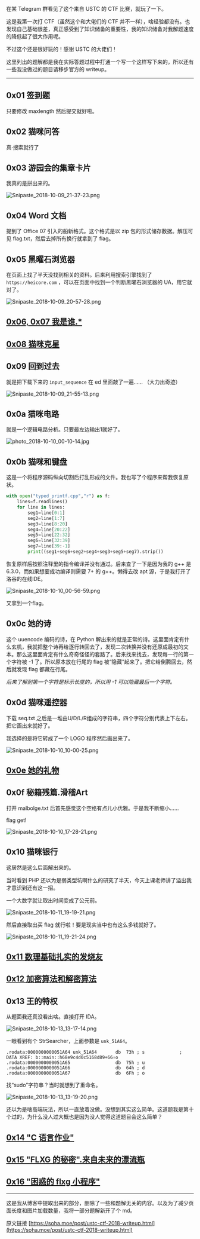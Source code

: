 在某 Telegram 群看见了这个来自 USTC 的 CTF 比赛，就玩了一下。

这是我第一次打 CTF（虽然这个和大佬们的 CTF 并不一样），啥经验都没有。也发现自己基础很差，真正感受到了知识储备的重要性，我的知识储备对我解题速度的降低起了很大作用呢。

不过这个还是很好玩的！感谢 USTC 的大佬们！

这里列出的题解都是我在实际答题过程中打通一个写一个这样写下来的，所以还有一些我没做过的题目请移步官方的 writeup。

----------

## 0x01 签到题

只要修改 maxlength 然后提交就好啦。

## 0x02 猫咪问答

真·搜索就行了

## 0x03 游园会的集章卡片

我真的是拼出来的。

![Snipaste_2018-10-09_21-37-23.png](./images/2219885828.png)

## 0x04 Word 文档

提到了 Office 07 引入的船新格式。这个格式是以 zip 包的形式储存数据。解压可见 flag.txt，然后去掉所有换行就拿到了 flag。

## 0x05 黑曜石浏览器

在页面上找了半天没找到相关的资料。后来利用搜索引擎找到了 `https://heicore.com` ，可以在页面中找到一个判断黑曜石浏览器的 UA，用它就对了。

![Snipaste_2018-10-09_20-57-28.png](./images/88641739.png)

## [0x06, 0x07 我是谁.*](./who_am_i.md)

## [0x08 猫咪克星](./python_simulator.md)

## 0x09 回到过去

就是把下载下来的 `input_sequence` 在 ed 里面敲了一遍…… （大力出奇迹）

![Snipaste_2018-10-09_21-55-13.png](./images/1882380561.png)

## 0x0a 猫咪电路

就是一个逻辑电路分析。只要最左边输出1就好了。

![photo_2018-10-10_00-10-14.jpg](./images/1429292297.jpg)

## 0x0b 猫咪和键盘

这是一个将程序源码纵向切割后打乱形成的文件。我也写了个程序来帮我恢复原状。

```python
with open("typed_printf.cpp","r") as f:
	lines=f.readlines()
	for line in lines:
		seg1=line[0:1]
		seg2=line[1:7]
		seg3=line[8:20]
		seg4=line[20:22]
		seg5=line[22:32]
		seg6=line[32:39]
		seg7=line[39:-1]
		print((seg1+seg6+seg2+seg4+seg3+seg5+seg7).strip())
```

恢复原样后按照注释里的指令编译并没有通过。后来查了一下是因为我的 g++ 是 6.3.0，而如果想要成功编译则需要 7+ 的 g++。懒得去改 apt 源，于是我打开了洛谷的在线IDE。

![Snipaste_2018-10-10_00-56-59.png](./images/1994848494.png)

又拿到一个flag。

## 0x0c 她的诗

这个 uuencode 编码的诗，在 Python 解出来的就是正常的诗。这里面肯定有什么玄机，我就把整个诗再给逐行转回去了，发现二次转换并没有还原成最初的文本。那么这里面肯定有什么奇奇怪怪的套路了。后来找来找去，发现每一行的第一个字符被 -1 了。所以原本放在行尾的 flag 被“隐藏”起来了。把它给倒腾回去，然后就发现 flag 都藏在行尾。

*后来了解到第一个字符是标示长度的，所以用 -1 可以隐藏最后一个字符。*

## 0x0d 猫咪遥控器

下载 seq.txt 之后是一堆由U/D/L/R组成的字符串，四个字符分别代表上下左右。把它画出来就好了。

我选择的是将它转成了一个 LOGO 程序然后画出来了。

![Snipaste_2018-10-10_10-00-25.png](./images/3266749685.png)

## [0x0e 她的礼物](./her_gift.md)

## 0x0f 秘籍残篇.滑稽Art

打开 malbolge.txt 后首先感觉这个空格有点儿小优雅。于是我不断缩小……

flag get!

![Snipaste_2018-10-10_17-28-21.png](./images/1710366700.png)

## 0x10 猫咪银行

这居然是这么后面解出来的。

当时看到 PHP 还以为是弱类型坑啊什么的研究了半天，今天上课老师讲了溢出我才意识到还有这一招。

一个大数字就让取出时间变成了公元前。

![Snipaste_2018-10-11_19-19-21.png](./images/160011773.png)

然后直接取出买 flag 就行啦！要是现实当中也有这么多钱就好了。

![Snipaste_2018-10-11_19-21-24.png](./images/4275067853.png)

## [0x11 数理基础扎实的发烧友](./audiophile.md)

## [0x12 加密算法和解密算法](./encryption_and_decryption.md)

## 0x13 王的特权

从题面我还真没看出啥。直接打开 IDA。

![Snipaste_2018-10-13_13-17-14.png](./images/3148723092.png)

一眼看到有个 StrSearcher，上面参数是 `unk_51A64`。

```
.rodata:0000000000051A64 unk_51A64       db  73h ; s             ; DATA XREF: b::main::h68e9c4d0c5168d89+66↑o
.rodata:0000000000051A65                 db  75h ; u
.rodata:0000000000051A66                 db  64h ; d
.rodata:0000000000051A67                 db  6Fh ; o
```

找“sudo”字符串？当时就想到了重命名。

![Snipaste_2018-10-13_13-19-20.png](./images/124731297.png)

还以为是啥高端玩法，所以一直放着没做。没想到其实这么简单。这道题我是第十个过的，为什么没人过大概也是因为没人觉得这道题目会这么简单？

## [0x14 "C 语言作业"](./calculator.md)

## [0x15 "FLXG 的秘密".来自未来的漂流瓶](./secret_of_flxg.md)

## [0x16 "困惑的 flxg 小程序"](./confused_flxg.md)

----------

这是我从博客中提取出来的部分，删除了一些和题解无关的内容。以及为了减少页面长度和图片加载数量，我将一部分题解新开了个 md。

原文链接  [https://soha.moe/post/ustc-ctf-2018-writeup.html](https://soha.moe/post/ustc-ctf-2018-writeup.html)
